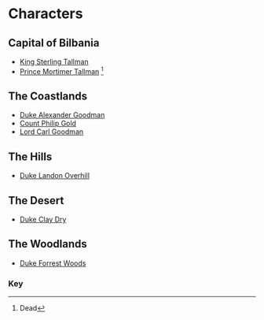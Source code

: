 # Characters

## Capital of Bilbania
- [King Sterling Tallman]()
- [Prince Mortimer Tallman]() [^1]

## The Coastlands
- [Duke Alexander Goodman]()
- [Count Philip Gold]()
- [Lord Carl Goodman]()

## The Hills
- [Duke Landon Overhill]()

## The Desert 
- [Duke Clay Dry]()

## The Woodlands
- [Duke Forrest Woods]()


### Key
[^1]: Dead
